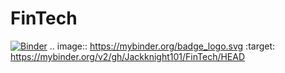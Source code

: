 # FinTech
[![Binder](https://mybinder.org/badge_logo.svg)](https://mybinder.org/v2/gh/Jackknight101/FinTech/HEAD)
.. image:: https://mybinder.org/badge_logo.svg
 :target: https://mybinder.org/v2/gh/Jackknight101/FinTech/HEAD
 
